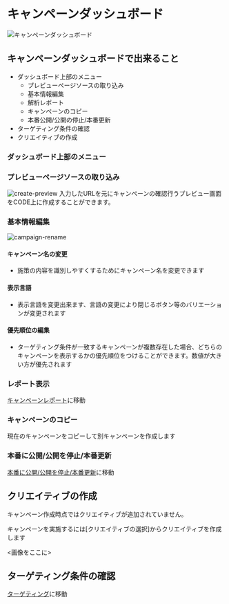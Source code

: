 # キャンペーンダッシュボード<WIP>
![キャンペーンダッシュボード](https://github.com/f-code/code-mc-docs/blob/master/ja/images/dashboard.png "キャンペーンダッシュボード")

## キャンペーンダッシュボードで出来ること

* ダッシュボード上部のメニュー
  * プレビューページソースの取り込み
  * 基本情報編集
  * 解析レポート
  * キャンペーンのコピー
  * 本番公開/公開の停止/本番更新
* ターゲティング条件の確認
* クリエイティブの作成


### ダッシュボード上部のメニュー
### プレビューページソースの取り込み
![create-preview](https://github.com/f-code/code-mc-docs/blob/master/ja/images/create-preview.png "create-preview")
入力したURLを元にキャンペーンの確認行うプレビュー画面をCODE上に作成することができます。

###  基本情報編集
![campaign-rename](https://github.com/f-code/code-mc-docs/blob/master/ja/images/campaign-rename.png "campaign-rename")

#### キャンペーン名の変更
* 施策の内容を識別しやすくするためにキャンペーン名を変更できます
#### 表示言語
* 表示言語を変更出来ます、言語の変更により閉じるボタン等のバリエーションが変更されます
#### 優先順位の編集
* ターゲティング条件が一致するキャンペーンが複数存在した場合、どちらのキャンペーンを表示するかの優先順位をつけることができます。数値が大きい方が優先されます

###  レポート表示
[キャンペーンレポート](.report.md)に移動

###  キャンペーンのコピー
現在のキャンペーンをコピーして別キャンペーンを作成します

###  本番に公開/公開を停止/本番更新
[本番に公開/公開を停止/本番更新](.release-stop-update.md)に移動


## クリエイティブの作成
キャンペーン作成時点ではクリエイティブが追加されていません。

キャンペーンを実施するには[クリエイティブの選択]からクリエイティブを作成します

<画像をここに>


## ターゲティング条件の確認
[ターゲティング](./targeting.md)に移動


